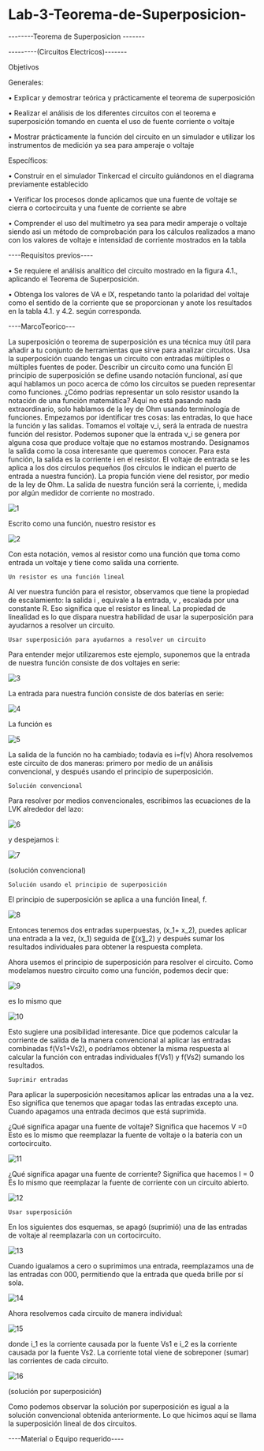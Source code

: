 # Lab-3-Teorema-de-Superposicion-

--------Teorema de Superposicion -------

---------(Circuitos Electricos)-------

Objetivos

Generales: 

•	Explicar y demostrar teórica y prácticamente el teorema de superposición 

•	Realizar el análisis de los diferentes circuitos con el teorema e superposición tomando en cuenta el uso de fuente corriente o voltaje 

•	Mostrar prácticamente la función del circuito en un simulador e utilizar los instrumentos de medición ya sea para amperaje o voltaje

  
Específicos:

•	Construir en el simulador Tinkercad el circuito guiándonos en el diagrama previamente establecido

•	Verificar los procesos donde aplicamos que una fuente de voltaje se cierra o cortocircuita y una fuente de corriente se abre  

•	Comprender el uso del multímetro ya sea para medir amperaje o voltaje siendo asi un método de comprobación para los cálculos realizados a mano con los valores de voltaje e intensidad de corriente mostrados en la tabla 

  
----Requisitos previos----

•	Se requiere el análisis analítico del circuito mostrado en la figura 4.1., aplicando el Teorema de Superposición. 

•	Obtenga los valores de VA e IX, respetando tanto la polaridad del voltaje como el sentido de la corriente que se proporcionan y anote los resultados en la tabla 4.1. y 4.2. según corresponda.
  
  
----MarcoTeorico---

La superposición o teorema de superposición es una técnica muy útil para añadir a tu conjunto de herramientas que sirve para analizar circuitos. Usa la superposición cuando tengas un circuito con entradas múltiples o múltiples fuentes de poder.
	Describir un circuito como una función
El principio de superposición se define usando notación funcional, así que aquí hablamos un poco acerca de cómo los circuitos se pueden representar como funciones. ¿Cómo podrías representar un solo resistor usando la notación de una función matemática? Aquí no está pasando nada extraordinario, solo hablamos de la ley de Ohm usando terminología de funciones. Empezamos por identificar tres cosas: las entradas, lo que hace la función y las salidas.
Tomamos el voltaje v_i, será la entrada de nuestra función del resistor. Podemos suponer que la entrada v_i se genera por alguna cosa que produce voltaje que no estamos mostrando. Designamos la salida como la cosa interesante que queremos conocer. Para esta función, la salida es la corriente i en el resistor.
El voltaje de entrada se les aplica a los dos círculos pequeños (los círculos le indican el puerto de entrada a nuestra función). La propia función viene del resistor, por medio de la ley de Ohm. La salida de nuestra función será la corriente, i, medida por algún medidor de corriente no mostrado.

![1](https://user-images.githubusercontent.com/75337022/104976231-baf7cd00-59ca-11eb-96e3-94e07303f14a.png)
 
Escrito como una función, nuestro resistor es

![2](https://user-images.githubusercontent.com/75337022/104976238-c21edb00-59ca-11eb-8cec-fe5bc02c2508.png)
 
Con esta notación, vemos al resistor como una función que toma como entrada un voltaje y tiene como salida una corriente.

	Un resistor es una función lineal
	
Al ver nuestra función para el resistor, observamos que tiene la propiedad de escalamiento: la salida i , equivale a la entrada, v , escalada por una constante R. Eso significa que el resistor es lineal. La propiedad de linealidad es lo que dispara nuestra habilidad de usar la superposición para ayudarnos a resolver un circuito.

	Usar superposición para ayudarnos a resolver un circuito
	
Para entender mejor utilizaremos este ejemplo, suponemos que la entrada de nuestra función consiste de dos voltajes en serie:

![3](https://user-images.githubusercontent.com/75337022/104976254-c814bc00-59ca-11eb-9d28-f73be0f5d957.png)

  
La entrada para nuestra función consiste de dos baterías en serie:
 
 ![4](https://user-images.githubusercontent.com/75337022/104976263-cf3bca00-59ca-11eb-95d8-1dd62de087a0.png)
 
La función es 

![5](https://user-images.githubusercontent.com/75337022/104976279-d662d800-59ca-11eb-9740-faa5c58d107c.png)
 
La salida de la función no ha cambiado; todavía es i=f(v)
Ahora resolvemos este circuito de dos maneras: primero por medio de un análisis convencional, y después usando el principio de superposición.

	Solución convencional
	
Para resolver por medios convencionales, escribimos las ecuaciones de la LVK alrededor del lazo:

![6](https://user-images.githubusercontent.com/75337022/104976291-de227c80-59ca-11eb-85c9-06a45a0398d7.png)

y despejamos i:

![7](https://user-images.githubusercontent.com/75337022/104976303-e7134e00-59ca-11eb-8867-f0e26d4289f7.png)
 
 (solución convencional)
 
	Solución usando el principio de superposición
	
El principio de superposición se aplica a una función lineal, f.

![8](https://user-images.githubusercontent.com/75337022/104976312-eed2f280-59ca-11eb-936f-dc10796abb40.png)
 
Entonces tenemos dos entradas superpuestas, (x_1+ x_2), puedes aplicar una entrada a la vez,  (x_1) seguida de 〖(x〗_2) y después sumar los resultados individuales para obtener la respuesta completa.

Ahora usemos el principio de superposición para resolver el circuito. Como modelamos nuestro circuito como una función, podemos decir que:

![9](https://user-images.githubusercontent.com/75337022/104976325-f5616a00-59ca-11eb-8afe-91433b81a01b.png)
 
es lo mismo que

![10](https://user-images.githubusercontent.com/75337022/104976335-fe523b80-59ca-11eb-9783-99892c18ef18.png)
 
Esto sugiere una posibilidad interesante. Dice que podemos calcular la corriente de salida de la manera convencional al aplicar las entradas combinadas  f(Vs1+Vs2), o podríamos obtener la misma respuesta al calcular la función con entradas individuales f(Vs1) y f(Vs2) sumando los resultados. 

	Suprimir entradas
	
Para aplicar la superposición necesitamos aplicar las entradas una a la vez. Eso significa que tenemos que apagar todas las entradas excepto una. Cuando apagamos una entrada decimos que está suprimida.

¿Qué significa apagar una fuente de voltaje? Significa que hacemos V =0 Esto es lo mismo que reemplazar la fuente de voltaje o la batería con un cortocircuito.

![11](https://user-images.githubusercontent.com/75337022/104977188-f09db580-59cc-11eb-93ee-ca620075a987.png)

¿Qué significa apagar una fuente de corriente? Significa que hacemos I = 0 Es lo mismo que reemplazar la fuente de corriente con un circuito abierto.

![12](https://user-images.githubusercontent.com/75337022/104977199-f7c4c380-59cc-11eb-9ba1-eb6bbb50fad7.png)
 
	Usar superposición
	
En los siguientes dos esquemas, se apagó (suprimió) una de las entradas de voltaje al reemplazarla con un cortocircuito.

![13](https://user-images.githubusercontent.com/75337022/104977215-fe533b00-59cc-11eb-854f-d3fa73163703.png)
 
Cuando igualamos a cero o suprimimos una entrada, reemplazamos una de las entradas con 000, permitiendo que la entrada que queda brille por sí sola.

![14](https://user-images.githubusercontent.com/75337022/104977227-057a4900-59cd-11eb-943c-3015d64076ed.png)
 
Ahora resolvemos cada circuito de manera individual:

![15](https://user-images.githubusercontent.com/75337022/104977243-0f03b100-59cd-11eb-8ef5-cc0b42d181ca.png)


donde i_1 es la corriente causada por la fuente Vs1 e i_2   es la corriente causada por la fuente Vs2.
La corriente total viene de sobreponer (sumar) las corrientes de cada circuito.

![16](https://user-images.githubusercontent.com/75337022/104977251-16c35580-59cd-11eb-81ad-973701aca17c.png)
 
 (solución por superposición)
 
Como podemos observar la solución por superposición es igual a la solución convencional obtenida anteriormente.
Lo que hicimos aquí se llama la superposición lineal de dos circuitos.

----Material o Equipo requerido----
